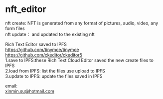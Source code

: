 # nft_editor

nft create: NFT is generated from any format of pictures, audio, video, any form files  
nft update： and updated to the existing nft  

Rich Text Editor saved to IPFS    
https://github.com/tinymce/tinymce  
https://github.com/ckeditor/ckeditor5  
1.save to IPFS:these Rich Text Cloud Editor saved the new create files to  IPFS  
2.load from IPFS: list the files use upload to IPFS  
3.update to IPFS: update the files saved in IPFS 

email:  
xinmin.su@hotmail.com   
